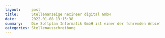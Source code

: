```yaml
---
layout:     post
title:      Stellenanzeige nexineer digital GmbH
date:       2022-01-08 13:15:38
summary:    Die Softplan Informatik GmbH ist einer der führenden Anbieter für kommunale Geoinformationssysteme (GIS) in Deutschland.
categories: Stellenausschreibung
---
```


<object data="{{ site.url }}/pdfs/Stellenanzeige nexineer digital GmbH .pdf" width="650" height="800" type='application/pdf'></object>
